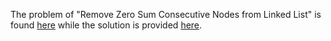 The problem of "Remove Zero Sum Consecutive Nodes from Linked List" is found [here](https://leetcode.com/problems/remove-zero-sum-consecutive-nodes-from-linked-list/) while the solution is provided [here](https://github.com/aurimas13/Solutions-To-Problems/blob/main/LeetCode/Java%20Solutions/Remove%20Zero%20Sum%20Consecutive%20Nodes%20from%20Linked%20List/remove.java).
